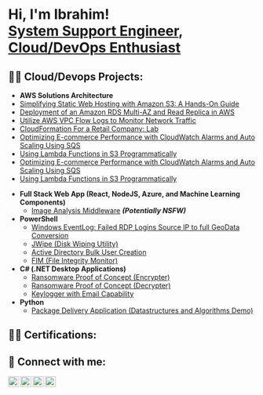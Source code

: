 <h1>Hi, I'm Ibrahim! <br/><a href="https://github.com/geekachu2">System Support Engineer</a>, <a href="linkedin.com/in/ibrahim-c-a2b6501a0/">Cloud/DevOps Enthusiast</a> <a href="https://www.youtube.com/c/joshmadakor"></a></h1>

<h2>👨‍💻 Cloud/Devops Projects:</h2>

<ul>
    <li><b>AWS Solutions Architecture</b></li>
    <li><a href="https://medium.com/@info_37956/simplifying-static-web-hosting-with-amazon-s3-a-hands-on-guide-fbd873b6acdd">Simplifying Static Web Hosting with Amazon S3: A Hands-On Guide</a></li>
    <li><a href="https://medium.com/@info_37956/deployment-of-an-amazon-rds-multi-az-and-read-replica-in-aws-b1c8f3a76c79">Deployment of an Amazon RDS Multi-AZ and Read Replica in AWS</a></li>
    <li><a href="https://medium.com/@info_37956/utilize-aws-vpc-flow-logs-to-monitor-network-traffic-dabec829faa4">Utilize AWS VPC Flow Logs to Monitor Network Traffic</a></li>
    <li><a href="https://medium.com/@info_37956/cloudformation-for-a-retail-company-lab-ca1416c1f548">CloudFormation For a Retail Company: Lab</a></li>
    <li><a href="https://medium.com/@info_37956/optimizing-e-commerce-performance-with-cloudwatch-alarms-and-auto-scaling-using-sqs-516bf2e672fe">Optimizing E-commerce Performance with CloudWatch Alarms and Auto Scaling Using SQS</a></li>
    <li><a href="https://medium.com/@info_37956/using-lambda-functions-in-s3-programmatically-82ca76dc11cb">Using Lambda Functions in S3 Programmatically</a></li>
    <li><a href="https://medium.com/@info_37956/optimizing-e-commerce-performance-with-cloudwatch-alarms-and-auto-scaling-using-sqs-516bf2e672fe">Optimizing E-commerce Performance with CloudWatch Alarms and Auto Scaling Using SQS</a></li>
    <li><a href="https://medium.com/@info_37956/using-lambda-functions-in-s3-programmatically-82ca76dc11cb">Using Lambda Functions in S3 Programmatically</a></li>
</ul>

- <b>Full Stack Web App (React, NodeJS, Azure, and Machine Learning Components)</b>
  - [Image Analysis Middleware](https://github.com/joshmadakor1/4chan-Image-Analysis-Middleware-C964) <b><i>(Potentially NSFW)</b></i>
- <b>PowerShell</b>
  - [Windows EventLog: Failed RDP Logins Source IP to full GeoData Conversion](https://github.com/joshmadakor1/Sentinel-Lab)
  - [JWipe (Disk Wiping Utility)](https://github.com/joshmadakor1/Jwipe.PowerShell)
  - [Active Directory Bulk User Creation](https://github.com/joshmadakor1/AD_PS)
  - [FIM (File Integrity Monitor)](https://github.com/joshmadakor1/PowerShell-Integrity-FIM)
- <b>C# (.NET Desktop Applications)</b>
  - [Ransomware Proof of Concept (Encrypter)](https://github.com/joshmadakor1/EncrypterPOC)
  - [Ransomware Proof of Concept (Decrypter)](https://github.com/joshmadakor1/DecrypterPOC)
  - [Keylogger with Email Capability](https://github.com/joshmadakor1/Key-Logger-With-Email)
- <b>Python</b>
  - [Package Delivery Application (Datastructures and Algorithms Demo)](https://github.com/joshmadakor1/Package-Delivery-Pathfinding-Algorithm)
 
<h2>👨‍💻 Certifications:</h2>

<h2> 🤳 Connect with me:</h2>

[<img align="left" alt="JoshMadakor | YouTube" width="22px" src="https://cdn.jsdelivr.net/npm/simple-icons@v3/icons/youtube.svg" />][youtube]
[<img align="left" alt="JoshMadakor | Twitter" width="22px" src="https://cdn.jsdelivr.net/npm/simple-icons@v3/icons/twitter.svg" />][twitter]
[<img align="left" alt="JoshMadakor | LinkedIn" width="22px" src="https://cdn.jsdelivr.net/npm/simple-icons@v3/icons/linkedin.svg" />][linkedin]
[<img align="left" alt="JoshMadakor | Instagram" width="22px" src="https://cdn.jsdelivr.net/npm/simple-icons@v3/icons/instagram.svg" />][instagram]

[twitter]: https://twitter.com/joshmadakor
[youtube]: https://www.youtube.com/c/joshmadakor
[instagram]: https://www.instagram.com/joshmadakor/
[linkedin]: https://linkedin.com/in/joshmadakor

<!--
**joshmadakor1/joshmadakor1** is a ✨ _special_ ✨ repository because its `README.md` (this file) appears on your GitHub profile.

Here are some ideas to get you started:

- 🔭 I’m currently working on ...
- 🌱 I’m currently learning ...
- 👯 I’m looking to collaborate on ...
- 🤔 I’m looking for help with ...
- 💬 Ask me about ...
- 📫 How to reach me: ...
- 😄 Pronouns: ...
- ⚡ Fun fact: ...
-->
